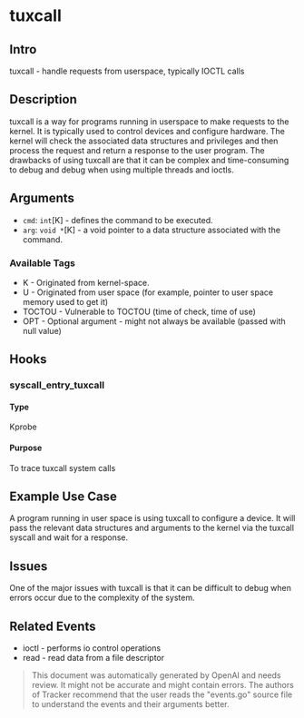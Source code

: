 
# tuxcall

## Intro
tuxcall - handle requests from userspace, typically IOCTL calls

## Description
tuxcall is a way for programs running in userspace to make requests to the kernel. It is typically used to control devices and configure hardware. The kernel will check the associated data structures and privileges and then process the request and return a response to the user program. The drawbacks of using tuxcall are that it can be complex and time-consuming to debug and debug when using multiple threads and ioctls.

## Arguments
* `cmd`: `int`[K] - defines the command to be executed. 
* `arg`: `void *`[K] - a void pointer to a data structure associated with the command. 

### Available Tags
* K - Originated from kernel-space.
* U - Originated from user space (for example, pointer to user space memory used to get it)
* TOCTOU - Vulnerable to TOCTOU (time of check, time of use)
* OPT - Optional argument - might not always be available (passed with null value)

## Hooks
### syscall_entry_tuxcall
#### Type
Kprobe
#### Purpose
To trace tuxcall system calls

## Example Use Case
A program running in user space is using tuxcall to configure a device. It will pass the relevant data structures and arguments to the kernel via the tuxcall syscall and wait for a response. 

## Issues
One of the major issues with tuxcall is that it can be difficult to debug when errors occur due to the complexity of the system. 

## Related Events
* ioctl - performs io control operations 
* read - read data from a file descriptor

> This document was automatically generated by OpenAI and needs review. It might
> not be accurate and might contain errors. The authors of Tracker recommend that
> the user reads the "events.go" source file to understand the events and their
> arguments better.
